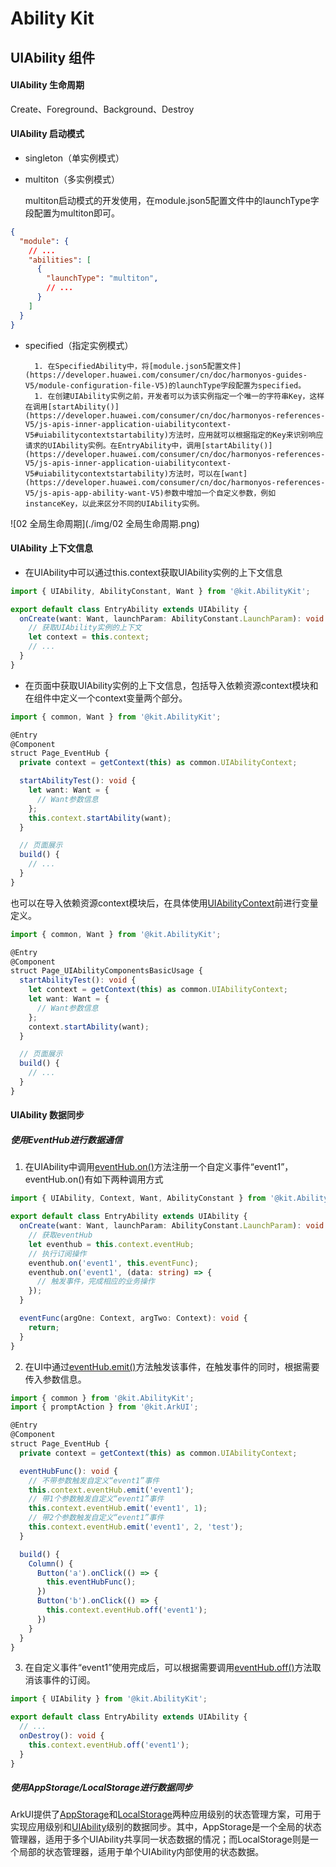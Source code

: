 # Ability Kit

## UIAbility 组件

#### UIAbility 生命周期

Create、Foreground、Background、Destroy

#### UIAbility 启动模式
- singleton（单实例模式）

- multiton（多实例模式）

  multiton启动模式的开发使用，在module.json5配置文件中的launchType字段配置为multiton即可。
```json
{
  "module": {
    // ...
    "abilities": [
      {
        "launchType": "multiton",
        // ...
      }
    ]
  }
}
```
- specified（指定实例模式）

		1. 在SpecifiedAbility中，将[module.json5配置文件](https://developer.huawei.com/consumer/cn/doc/harmonyos-guides-V5/module-configuration-file-V5)的launchType字段配置为specified。
		1. 在创建UIAbility实例之前，开发者可以为该实例指定一个唯一的字符串Key，这样在调用[startAbility()](https://developer.huawei.com/consumer/cn/doc/harmonyos-references-V5/js-apis-inner-application-uiabilitycontext-V5#uiabilitycontextstartability)方法时，应用就可以根据指定的Key来识别响应请求的UIAbility实例。在EntryAbility中，调用[startAbility()](https://developer.huawei.com/consumer/cn/doc/harmonyos-references-V5/js-apis-inner-application-uiabilitycontext-V5#uiabilitycontextstartability)方法时，可以在[want](https://developer.huawei.com/consumer/cn/doc/harmonyos-references-V5/js-apis-app-ability-want-V5)参数中增加一个自定义参数，例如instanceKey，以此来区分不同的UIAbility实例。

![02 全局生命周期](./img/02 全局生命周期.png)

#### UIAbility 上下文信息

- 在UIAbility中可以通过this.context获取UIAbility实例的上下文信息

```typescript
import { UIAbility, AbilityConstant, Want } from '@kit.AbilityKit';

export default class EntryAbility extends UIAbility {
  onCreate(want: Want, launchParam: AbilityConstant.LaunchParam): void {
    // 获取UIAbility实例的上下文
    let context = this.context;
    // ...
  }
}
```

- 在页面中获取UIAbility实例的上下文信息，包括导入依赖资源context模块和在组件中定义一个context变量两个部分。

```typescript
import { common, Want } from '@kit.AbilityKit';

@Entry
@Component
struct Page_EventHub {
  private context = getContext(this) as common.UIAbilityContext;

  startAbilityTest(): void {
    let want: Want = {
      // Want参数信息
    };
    this.context.startAbility(want);
  }

  // 页面展示
  build() {
    // ...
  }
}
```

也可以在导入依赖资源context模块后，在具体使用[UIAbilityContext](https://developer.huawei.com/consumer/cn/doc/harmonyos-references-V5/js-apis-inner-application-uiabilitycontext-V5)前进行变量定义。

```typescript
import { common, Want } from '@kit.AbilityKit';

@Entry
@Component
struct Page_UIAbilityComponentsBasicUsage {
  startAbilityTest(): void {
    let context = getContext(this) as common.UIAbilityContext;
    let want: Want = {
      // Want参数信息
    };
    context.startAbility(want);
  }

  // 页面展示
  build() {
    // ...
  }
}
```



#### UIAbility 数据同步

##### 使用EventHub进行数据通信

1. 在UIAbility中调用[eventHub.on()](https://developer.huawei.com/consumer/cn/doc/harmonyos-references-V5/js-apis-inner-application-eventhub-V5#eventhubon)方法注册一个自定义事件“event1”，eventHub.on()有如下两种调用方式

```typescript
import { UIAbility, Context, Want, AbilityConstant } from '@kit.AbilityKit';

export default class EntryAbility extends UIAbility {
  onCreate(want: Want, launchParam: AbilityConstant.LaunchParam): void {
    // 获取eventHub
    let eventhub = this.context.eventHub;
    // 执行订阅操作
    eventhub.on('event1', this.eventFunc);
    eventhub.on('event1', (data: string) => {
      // 触发事件，完成相应的业务操作
    });
  }

  eventFunc(argOne: Context, argTwo: Context): void {
    return;
  }
}
```

2. 在UI中通过[eventHub.emit()](https://developer.huawei.com/consumer/cn/doc/harmonyos-references-V5/js-apis-inner-application-eventhub-V5#eventhubemit)方法触发该事件，在触发事件的同时，根据需要传入参数信息。

```typescript
import { common } from '@kit.AbilityKit';
import { promptAction } from '@kit.ArkUI';

@Entry
@Component
struct Page_EventHub {
  private context = getContext(this) as common.UIAbilityContext;

  eventHubFunc(): void {
    // 不带参数触发自定义“event1”事件
    this.context.eventHub.emit('event1');
    // 带1个参数触发自定义“event1”事件
    this.context.eventHub.emit('event1', 1);
    // 带2个参数触发自定义“event1”事件
    this.context.eventHub.emit('event1', 2, 'test');
  }

  build() {
    Column() {
      Button('a').onClick(() => {
        this.eventHubFunc();
      })
      Button('b').onClick(() => {
        this.context.eventHub.off('event1');
      })
    }
  }
}
```

3. 在自定义事件“event1”使用完成后，可以根据需要调用[eventHub.off()](https://developer.huawei.com/consumer/cn/doc/harmonyos-references-V5/js-apis-inner-application-eventhub-V5#eventhuboff)方法取消该事件的订阅。

```typescript
import { UIAbility } from '@kit.AbilityKit';

export default class EntryAbility extends UIAbility {
  // ... 
  onDestroy(): void {
    this.context.eventHub.off('event1');
  }
}
```



##### 使用AppStorage/LocalStorage进行数据同步

ArkUI提供了[AppStorage](https://developer.huawei.com/consumer/cn/doc/harmonyos-guides-V5/arkts-appstorage-V5)和[LocalStorage](https://developer.huawei.com/consumer/cn/doc/harmonyos-guides-V5/arkts-localstorage-V5)两种应用级别的状态管理方案，可用于实现应用级别和[UIAbility](https://developer.huawei.com/consumer/cn/doc/harmonyos-references-V5/js-apis-app-ability-uiability-V5)级别的数据同步。其中，AppStorage是一个全局的状态管理器，适用于多个UIAbility共享同一状态数据的情况；而LocalStorage则是一个局部的状态管理器，适用于单个UIAbility内部使用的状态数据。
